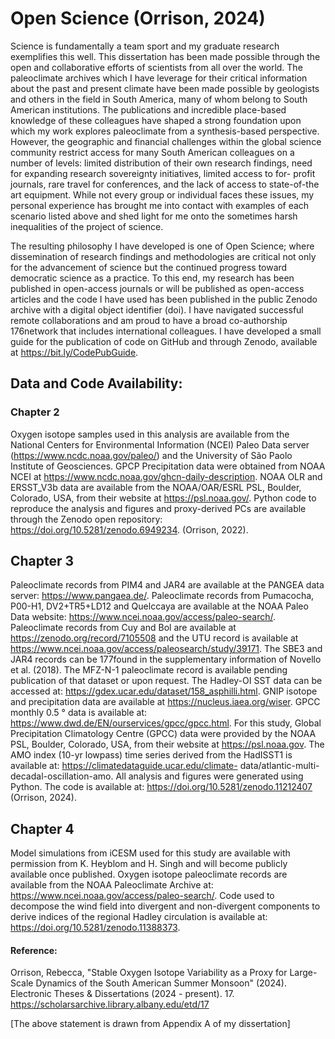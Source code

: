 # Open Science (Orrison, 2024)

Science is fundamentally a team sport and my graduate research exemplifies this well.
This dissertation has been made possible through the open and collaborative efforts of scientists
from all over the world. The paleoclimate archives which I have leverage for their critical
information about the past and present climate have been made possible by geologists and others
in the field in South America, many of whom belong to South American institutions. The
publications and incredible place-based knowledge of these colleagues have shaped a strong
foundation upon which my work explores paleoclimate from a synthesis-based perspective.
However, the geographic and financial challenges within the global science community restrict
access for many South American colleagues on a number of levels: limited distribution of their
own research findings, need for expanding research sovereignty initiatives, limited access to for-
profit journals, rare travel for conferences, and the lack of access to state-of-the art equipment.
While not every group or individual faces these issues, my personal experience has brought me
into contact with examples of each scenario listed above and shed light for me onto the
sometimes harsh inequalities of the project of science.

The resulting philosophy I have developed is one of Open Science; where dissemination
of research findings and methodologies are critical not only for the advancement of science but
the continued progress toward democratic science as a practice. To this end, my research has
been published in open-access journals or will be published as open-access articles and the code
I have used has been published in the public Zenodo archive with a digital object identifier (doi).
I have navigated successful remote collaborations and am proud to have a broad co-authorship
176network that includes international colleagues. I have developed a small guide for the publication
of code on GitHub and through Zenodo, available at https://bit.ly/CodePubGuide.

## Data and Code Availability:
### Chapter 2
Oxygen isotope samples used in this analysis are available from the National Centers for
Environmental Information (NCEI) Paleo Data server (https://www.ncdc.noaa.gov/paleo/) and
the University of São Paolo Institute of Geosciences. GPCP Precipitation data were obtained
from NOAA NCEI at https://www.ncdc.noaa.gov/ghcn-daily-description. NOAA OLR and
ERSST_V3b data are available from the NOAA/OAR/ESRL PSL, Boulder, Colorado, USA,
from their website at https://psl.noaa.gov/. Python code to reproduce the analysis and figures and
proxy-derived PCs are available through the Zenodo open repository:
https://doi.org/10.5281/zenodo.6949234. (Orrison, 2022).

## Chapter 3
Paleoclimate records from PIM4 and JAR4 are available at the PANGEA data server:
https://www.pangaea.de/. Paleoclimate records from Pumacocha, P00-H1, DV2+TR5+LD12 and
Quelccaya are available at the NOAA Paleo Data website:
https://www.ncei.noaa.gov/access/paleo-search/. Paleoclimate records from Cuy and Bol are
available at https://zenodo.org/record/7105508 and the UTU record is available at
https://www.ncei.noaa.gov/access/paleosearch/study/39171. The SBE3 and JAR4 records can be
177found in the supplementary information of Novello et al. (2018). The MFZ-N-1 paleoclimate
record is available pending publication of that dataset or upon request. The Hadley-OI SST data
can be accessed at: https://gdex.ucar.edu/dataset/158_asphilli.html. GNIP isotope and
precipitation data are available at https://nucleus.iaea.org/wiser. GPCC monthly 0.5 ° data is
available at: https://www.dwd.de/EN/ourservices/gpcc/gpcc.html. For this study, Global
Precipitation Climatology Centre (GPCC) data were provided by the NOAA PSL, Boulder,
Colorado, USA, from their website at https://psl.noaa.gov. The AMO index (10-yr lowpass) time
series derived from the HadISST1 is available at: https://climatedataguide.ucar.edu/climate-
data/atlantic-multi-decadal-oscillation-amo. All analysis and figures were generated using
Python. The code is available at: https://doi.org/10.5281/zenodo.11212407 (Orrison, 2024).

## Chapter 4
Model simulations from iCESM used for this study are available with permission from K.
Heyblom and H. Singh and will become publicly available once published. Oxygen isotope
paleoclimate records are available from the NOAA Paleoclimate Archive at:
https://www.ncei.noaa.gov/access/paleo-search/. Code used to decompose the wind field into
divergent and non-divergent components to derive indices of the regional Hadley circulation is
available at: https://doi.org/10.5281/zenodo.11388373.

#### Reference:  
Orrison, Rebecca, "Stable Oxygen Isotope Variability as a Proxy for Large-Scale Dynamics of the South American Summer Monsoon" (2024). Electronic Theses & Dissertations (2024 - present). 17.
https://scholarsarchive.library.albany.edu/etd/17  

[The above statement is drawn from Appendix A of my dissertation]
